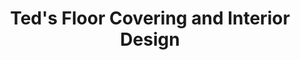 ---
title: "Ted's Floor Covering and Interior Design"
url: /albany/teds-floor-covering-and-interior-design/
shop: Allgemein
---